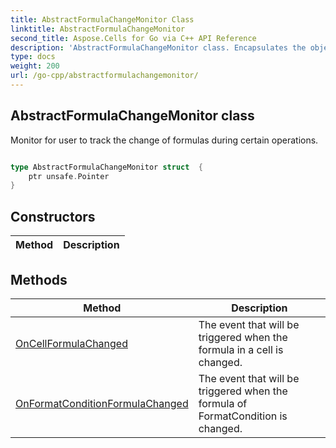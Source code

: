 ```yaml
---
title: AbstractFormulaChangeMonitor Class 
linktitle: AbstractFormulaChangeMonitor
second_title: Aspose.Cells for Go via C++ API Reference
description: 'AbstractFormulaChangeMonitor class. Encapsulates the object that represents abstractformulachangemonitor in Go.'
type: docs
weight: 200
url: /go-cpp/abstractformulachangemonitor/
---
```


## AbstractFormulaChangeMonitor class

Monitor for user to track the change of formulas during certain operations.

```go

type AbstractFormulaChangeMonitor struct  {
	ptr unsafe.Pointer
}

```
## Constructors

| Method | Description |
| --- | --- |

## Methods

| Method | Description |
| --- | --- |
|[OnCellFormulaChanged](./oncellformulachanged/) | The event that will be triggered when the formula in a cell is changed. | 
|[OnFormatConditionFormulaChanged](./onformatconditionformulachanged/) | The event that will be triggered when the formula of FormatCondition is changed. | 
